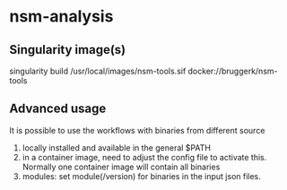 # nsm-analysis


## Singularity image(s)

singularity  build /usr/local/images/nsm-tools.sif docker://bruggerk/nsm-tools


## Advanced usage

It is possible to use the workflows with binaries from different source
1. locally installed and available in the general $PATH
2. in a container image, need to adjust the config file to activate this. Normally one container image will contain all binaries
3. modules: set module(/version) for binaries in the input json files.
